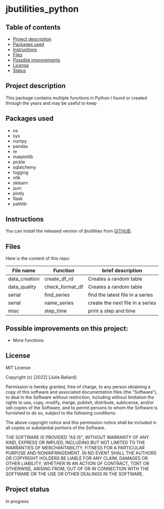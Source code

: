 # jbutilities_python

## Table of contents

- [Project description](#description)
- [Packages used](#packages_used)
- [Instructions](#instructions)
- [Files](#files)
- [Possible improvements](#improvements)
- [License](#license)
- [Status](#status)


## Project description <a name="description"></a>

This package contains multiple functions in Python I found or created through the years and may be useful to keep

## Packages used <a name="packages_used"></a>

- os
- sys
- numpy
- pandas
- re
- matplotlib
- pickle
- sqlalchemy
- logging
- nltk
- sklearn
- json
- plotly
- flask
- pathlib

## Instructions <a name="instructions"></a>

You can install the released version of jbutilities from [GITHUB](https://github.com/jmballard/jbutilities_python).


## Files <a name="files"></a>

Here is the content of this repo:


| File name       |     Function       | brief description                    |
|-----------------|--------------------|--------------------------------------|
| data_creation   |  create_df_rd      | Creates a random table               |
| data_quality    |  check_format_df   | Creates a random table               |
| serial          |    find_series     | find the latest file in a series     |
| serial          |    name_series     | create the next file in a series     |
| misc            |     step_time      | print a step and time                |


## Possible improvements on this project: <a name="improvements"></a>

- More functions

## License <a name="license"></a>

MIT License

Copyright (c) [2022] [Julie Ballard]

Permission is hereby granted, free of charge, to any person obtaining a copy
of this software and associated documentation files (the "Software"), to deal
in the Software without restriction, including without limitation the rights
to use, copy, modify, merge, publish, distribute, sublicense, and/or sell
copies of the Software, and to permit persons to whom the Software is
furnished to do so, subject to the following conditions:

The above copyright notice and this permission notice shall be included in all
copies or substantial portions of the Software.

THE SOFTWARE IS PROVIDED "AS IS", WITHOUT WARRANTY OF ANY KIND, EXPRESS OR
IMPLIED, INCLUDING BUT NOT LIMITED TO THE WARRANTIES OF MERCHANTABILITY,
FITNESS FOR A PARTICULAR PURPOSE AND NONINFRINGEMENT. IN NO EVENT SHALL THE
AUTHORS OR COPYRIGHT HOLDERS BE LIABLE FOR ANY CLAIM, DAMAGES OR OTHER
LIABILITY, WHETHER IN AN ACTION OF CONTRACT, TORT OR OTHERWISE, ARISING FROM,
OUT OF OR IN CONNECTION WITH THE SOFTWARE OR THE USE OR OTHER DEALINGS IN THE
SOFTWARE.

## Project status  <a name="status"></a>

In progress
